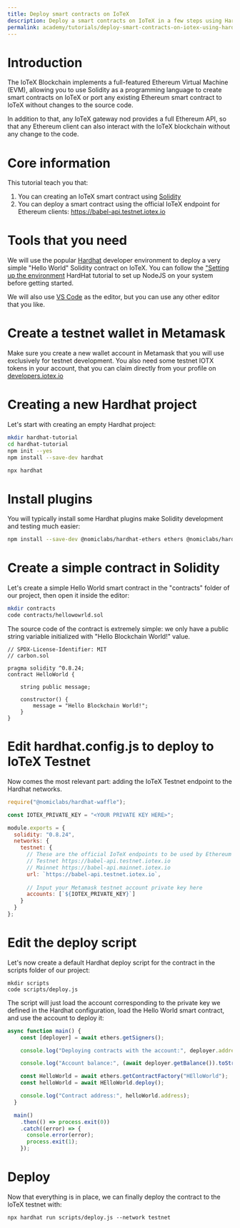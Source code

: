 ```yaml
---
title: Deploy smart contracts on IoTeX
description: Deploy a smart contracts on IoTeX in a few steps using Hardhat
permalink: academy/tutorials/deploy-smart-contracts-on-iotex-using-hardhat.md
---
```

# Introduction
The IoTeX Blockchain implements a full-featured Ethereum Virtual Machine (EVM), allowing you to use Solidity as a programming language to create smart contracts on IoTeX or port any existing Ethereum smart contract to IoTeX without changes to the source code. 

In addition to that, any IoTeX gateway nod provides a full Ethereum API, so that any Ethereum client can also interact with the IoTeX blockchain without any change to the code.

# Core information
This tutorial teach you that:

1. You can creating an IoTeX smart contract using [Solidity](https://docs.soliditylang.org/en/v0.8.14/)
2. You can deploy a smart contract using the official IoTeX endpoint for Ethereum clients: https://babel-api.testnet.iotex.io

# Tools that you need
We will use the popular [Hardhat](https://hardhat.org) developer environment to deploy a very simple "Hello World" Solidity contract on IoTeX. You can follow the ["Setting up the environment](https://hardhat.org/tutorial/setting-up-the-environment.html) HardHat tutorial to set up NodeJS on your system before getting started.  

We will also use [VS Code](https://code.visualstudio.com) as the editor, but you can use any other editor that you like.

# Create a testnet wallet in Metamask
Make sure you create a new wallet account in Metamask that you will use exclusively for testnet development. You also need some testnet IOTX tokens in your account, that you can claim directly from your profile on [developers.iotex.io](https://developers.iotex.io)

# Creating a new Hardhat project
Let's start with creating an empty Hardhat project:

```bash
mkdir hardhat-tutorial
cd hardhat-tutorial
npm init --yes
npm install --save-dev hardhat

npx hardhat
```

# Install plugins
You will typically install some Hardhat plugins make Solidity development and testing much easier:

```bash
npm install --save-dev @nomiclabs/hardhat-ethers ethers @nomiclabs/hardhat-waffle ethereum-waffle chai
```

# Create a simple contract in Solidity
Let's create a simple Hello World smart contract in the "contracts" folder of our project, then open it inside the editor:

```bash
mkdir contracts
code contracts/hellowowrld.sol
```

The source code of the contract is extremely simple: we only have a public string variable initialized with "Hello Blockchain World!" value.


```solidity
// SPDX-License-Identifier: MIT
// carbon.sol

pragma solidity ^0.8.24;
contract HelloWorld {
    
    string public message;
    
    constructor() {
        message = "Hello Blockchain World!";
    }
}
```
# Edit hardhat.config.js to deploy to IoTeX Testnet

Now comes the most relevant part: adding the IoTeX Testnet endpoint to the Hardhat networks. 

```js
require("@nomiclabs/hardhat-waffle");

const IOTEX_PRIVATE_KEY = "<YOUR PRIVATE KEY HERE>";

module.exports = {
  solidity: "0.8.24",
  networks: {
    testnet: {
      // These are the official IoTeX endpoints to be used by Ethereum clients  
      // Testnet https://babel-api.testnet.iotex.io 
      // Mainnet https://babel-api.mainnet.iotex.io 
      url: `https://babel-api.testnet.iotex.io`,
      
      // Input your Metamask testnet account private key here
      accounts: [`${IOTEX_PRIVATE_KEY}`]
    }
  }
};
```

# Edit the deploy script
Let's now create a default Hardhat deploy script for the contract in the scripts folder of our project:

```
mkdir scripts
code scripts/deploy.js
```
The script will just load the account corresponding to the private key we defined in the Hardhat configuration, load the Hello World smart contract, and use the account to deploy it:

```js
async function main() {
    const [deployer] = await ethers.getSigners();

    console.log("Deploying contracts with the account:", deployer.address);

    console.log("Account balance:", (await deployer.getBalance()).toString());

    const HelloWorld = await ethers.getContractFactory("HElloWorld");
    const helloWorld = await HElloWorld.deploy();

    console.log("Contract address:", helloWorld.address);
  }

  main()
    .then(() => process.exit(0))
    .catch((error) => {
      console.error(error);
      process.exit(1);
    });
```


# Deploy

Now that everything is in place, we can finally deploy the contract to the IoTeX testnet with:

```
npx hardhat run scripts/deploy.js --network testnet
```
